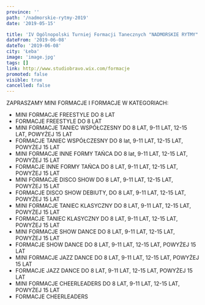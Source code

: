 ```yaml
---
province: ''
path: '/nadmorskie-rytmy-2019'
date: '2019-05-15'

title: 'IV Ogólnopolski Turniej Formacji Tanecznych "NADMORSKIE RYTMY"'
dateFrom: '2019-06-08'
dateTo: '2019-06-08'
city: 'Łeba'
image: 'image.jpg'
tags: []
link: http://www.studiobravo.wix.com/formacje
promoted: false
visible: true
cancelled: false
---
```

ZAPRASZAMY MINI FORMACJE I FORMACJE W KATEGORIACH:
- MINI FORMACJE FREESTYLE DO 8 LAT
- FORMACJE FREESTYLE DO 8 LAT
- MINI FORMACJE TANIEC WSPÓŁCZESNY
DO 8 LAT, 9-11 LAT, 12-15 LAT, POWYŻEJ 15 LAT
- FORMACJE TANIEC WSPÓŁCZESNY
DO 8 lat, 9-11 LAT, 12-15 LAT, POWYŻEJ 15 LAT
- MINI FORMACJE INNE FORMY TAŃCA
DO 8 lat, 9-11 LAT, 12-15 LAT, POWYŻEJ 15 LAT
- FORMACJE INNE FORMY TAŃCA 
DO 8 LAT, 9-11 LAT, 12-15 LAT, POWYŻEJ 15 LAT
- MINI FORMACJE DISCO SHOW
DO 8 LAT, 9-11 LAT, 12-15 LAT, POWYŻEJ 15 LAT
- FORMACJE DISCO SHOW
DEBIUTY, DO 8 LAT, 9-11 LAT, 12-15 LAT, POWYŻEJ 15 LAT
- MINI FORMACJE TANIEC KLASYCZNY
DO 8 LAT, 9-11 LAT, 12-15 LAT, POWYŻEJ 15 LAT
- FORMACJE TANIEC KLASYCZNY
DO 8 LAT, 9-11 LAT, 12-15 LAT, POWYŻEJ 15 LAT
- MINI FORMACJE SHOW DANCE 
DO 8 LAT, 9-11 LAT, 12-15 LAT, POWYŻEJ 15 LAT
- FORMACJE SHOW DANCE 
DO 8 LAT, 9-11 LAT, 12-15 LAT, POWYŻEJ 15 LAT
- MINI FORMACJE JAZZ DANCE
DO 8 LAT, 9-11 LAT, 12-15 LAT, POWYŻEJ 15 LAT
- FORMACJE JAZZ DANCE
DO 8 LAT, 9-11 LAT, 12-15 LAT, POWYŻEJ 15 LAT
- MINI FORMACJE CHEERLEADERS
DO 8 LAT, 9-11 LAT, 12-15 LAT, POWYŻEJ 15 LAT
- FORMACJE CHEERLEADERS
